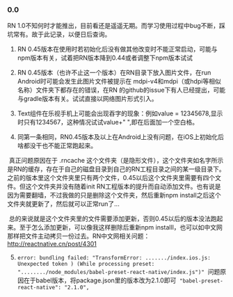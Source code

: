 ### 0.0 
  RN 1.0不知何时才能推出，目前看还是遥遥无期。而学习使用过程中bug不断，踩坑常有。故于此记录，以便日后查询。

1. RN 0.45版本在使用时若初始化后没有做其他改变时不能正常启动，可能与npm版本有关，试着把RN版本降到0.44或者调整下npm版本试试

2. RN 0.45版本（也许不止这一个版本）在RN目录下放入图片文件，在run Android时可能会发生此图片文件被提示在 mdpi-v4和mdpi（或hdpi等相似名称）文件夹下都存在的错误，在RN 的github的issue下有人已经提出，可能与gradle版本有关。试试直接以网络图片形式引入。

3. Text组件在乐视手机上可能会出现吞字的现象：例如value = 12345678,显示时只有1234567，这种情况试试value+" ",即在后面加一个空白格。

4. 同第一条相同，RN0.45版本及以上在Android上没有问题，在iOS上初始化后啥都没干也不能正常跑起来。

  真正问题原因在于 .rncache 这个文件夹（是隐形文件），这个文件夹如名字所示是RN的缓存，存在于自己的磁盘目录到自己的RN工程目录之间的某一级目录下。之前的版本里这个文件夹里只有两个文件，0.45以后这个文件夹里需要有四个文件。但这个文件夹并没有随着init RN工程版本的提升而自动添加文件。也有说是因为需要翻墙，不过我做的只是删除这个文件夹，然后重新npm install之后这个文件夹就更新了，然后就可以正常run了...
  
  总的来说就是这个文件夹里的文件需要添加更新，否则0.45以后的版本没法跑起来。至于怎么添加更新，可以像我这样删除后重新npm installl，也可以如中文网那样把文件主动拷贝一份过去。RN中文网相关问题：http://reactnative.cn/post/4301
  
5. `error: bundling failed: "TransformError: ......./index.ios.js: Unexpected token ) (While processing preset: "......../node_modules/babel-preset-react-native/index.js")"`
  问题原因在于babel版本，将package.json里的版本改为2.1.0即可
  `"babel-preset-react-native": "2.1.0",`
